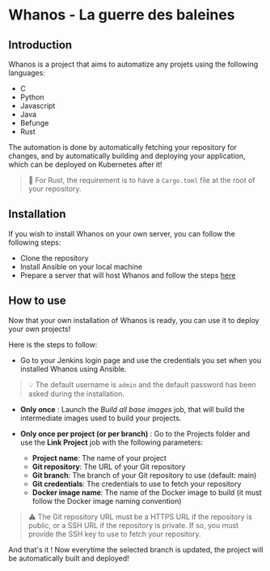 # Whanos - La guerre des baleines

## Introduction

Whanos is a project that aims to automatize any projets using the following languages:

- C
- Python
- Javascript
- Java
- Befunge
- Rust

The automation is done by automatically fetching your repository for changes, and by automatically building and deploying your application, which can be deployed on Kubernetes after it!

> :rocket: For Rust, the requirement is to have a `Cargo.toml` file at the root of your repository.

## Installation

If you wish to install Whanos on your own server, you can follow the following steps:

- Clone the repository
- Install Ansible on your local machine
- Prepare a server that will host Whanos and follow the steps [here](./ansible.md)

## How to use

Now that your own installation of Whanos is ready, you can use it to deploy your own projects!

Here is the steps to follow:

- Go to your Jenkins login page and use the credentials you set when you installed Whanos using Ansible.

> :bulb: The default username is `admin` and the default password has been asked during the installation.

- **Only once** : Launch the *Build all base images* job, that will build the intermediate images used to build your projects.
- **Only once per project (or per branch)** : Go to the Projects folder and use the **Link Project** job with the following parameters:

    - **Project name**: The name of your project
    - **Git repository**: The URL of your Git repository
    - **Git branch**: The branch of your Git repository to use (default: main)
    - **Git credentials**: The credentials to use to fetch your repository
    - **Docker image name**: The name of the Docker image to build (it must follow the Docker image naming convention)

> :warning: The Git repository URL must be a HTTPS URL if the repository is public, or a SSH URL if the repository is private. If so, you must provide the SSH key to use to fetch your repository.

And that's it ! Now everytime the selected branch is updated, the project will be automatically built and deployed!
